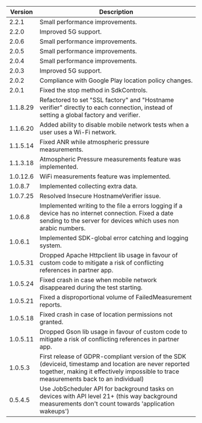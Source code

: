  Version	   |     Description
 ------------- | --------------
 2.2.1      |   Small performance improvements.
 2.2.0      |   Improved 5G support.
 2.0.6      |   Small performance improvements.
 2.0.5      |   Small performance improvements.
 2.0.4      |   Small performance improvements.
 2.0.3      |   Improved 5G support.
 2.0.2      |   Compliance with Google Play location policy changes.
 2.0.1      |   Fixed the stop method in SdkControls.
 1.1.8.29      |   Refactored to set "SSL factory" and "Hostname verifier" directly to each connection, instead of setting a global factory and verifier.
 1.1.6.20      |   Added ability to disable mobile network tests when a user uses a Wi-Fi network.
 1.1.5.14      |   Fixed ANR while atmospheric pressure measurements.
 1.1.3.18      |   Atmospheric Pressure measurements feature was implemented.
 1.0.12.6      |   WiFi measurements feature was implemented.
 1.0.8.7       |   Implemented collecting extra data.
 1.0.7.25      |   Resolved Insecure HostnameVerifier issue.
 1.0.6.8       |   Implemented writing to the file a errors logging if a device has no internet connection. Fixed a date sending to the server for devices which uses non arabic numbers.
 1.0.6.1       |   ​Implemented SDK-global error catching and logging system.
 1.0.5.31      |   Dropped Apache Httpclient lib usage in favour of custom code to mitigate a risk of conflicting references in partner app.
 1.0.5.24      |   ​Fixed​ crash in case when mobile network disappeared during the test starting.
 1.0.5.21      |   ​Fixed​ ​a disproportional volume of​ ​FailedMeasurement reports.
 1.0.5.18      |   Fixed crash in case of location permissions not granted.
 1.0.5.11      |   Dropped Gson lib usage in favour of custom code to mitigate a risk of conflicting references in partner app.
 1.0.5.3       |   First release of GDPR-compliant version of the SDK (deviceid, timestamp and location are never reported together, making it effectively impossible to trace measurements back to an individual)
 0.5.4.5       |   Use JobScheduler API for background tasks on devices with API level 21+ (this way background measurements don't count towards 'application wakeups')
